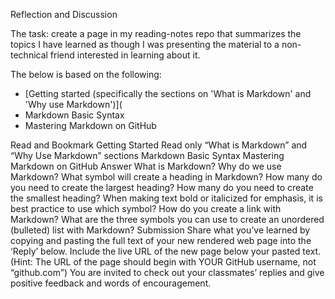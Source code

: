 Reflection and Discussion

The task: create a page in my reading-notes repo that summarizes the topics I have learned as though I was presenting the material to a non-technical friend interested in learning about it.

The below is based on the following:
- [Getting started (specifically the sections on 'What is Markdown' and 'Why use Markdown')](
- Markdown Basic Syntax
- Mastering Markdown on GitHub

Read and Bookmark
Getting Started
Read only “What is Markdown” and “Why Use Markdown” sections
Markdown Basic Syntax
Mastering Markdown on GitHub
Answer
What is Markdown?
Why do we use Markdown?
What symbol will create a heading in Markdown?
How many do you need to create the largest heading?
How many do you need to create the smallest heading?
When making text bold or italicized for emphasis, it is best practice to use which symbol?
How do you create a link with Markdown?
What are the three symbols you can use to create an unordered (bulleted) list with Markdown?
Submission
Share what you’ve learned by copying and pasting the full text of your new rendered web page into the ‘Reply’ below.
Include the live URL of the new page below your pasted text. (Hint: The URL of the page should begin with YOUR GitHub username, not “github.com”)
You are invited to check out your classmates’ replies and give positive feedback and words of encouragement.
